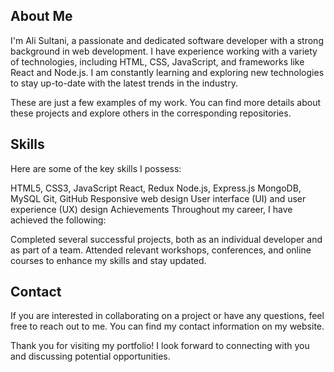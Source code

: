 ## About Me
I'm Ali Sultani, a passionate and dedicated software developer with a strong background in web development. I have experience working with a variety of technologies, including HTML, CSS, JavaScript, and frameworks like React and Node.js. I am constantly learning and exploring new technologies to stay up-to-date with the latest trends in the industry.

These are just a few examples of my work. You can find more details about these projects and explore others in the corresponding repositories.

## Skills
Here are some of the key skills I possess:

HTML5, CSS3, JavaScript
React, Redux
Node.js, Express.js
MongoDB, MySQL
Git, GitHub
Responsive web design
User interface (UI) and user experience (UX) design
Achievements
Throughout my career, I have achieved the following:

Completed several successful projects, both as an individual developer and as part of a team.
Attended relevant workshops, conferences, and online courses to enhance my skills and stay updated.

## Contact
If you are interested in collaborating on a project or have any questions, feel free to reach out to me. You can find my contact information on my website.

Thank you for visiting my portfolio! I look forward to connecting with you and discussing potential opportunities.
